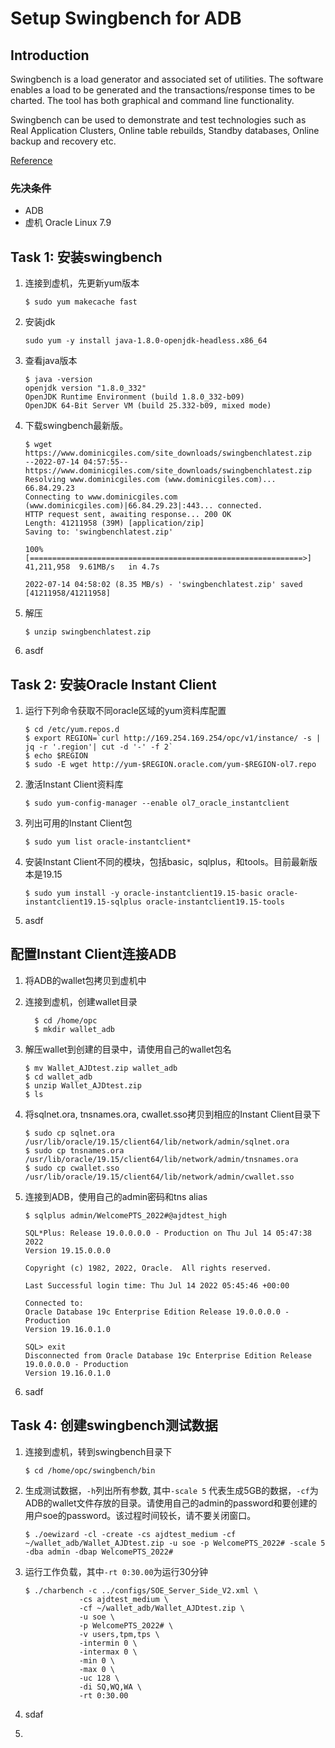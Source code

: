 # Setup Swingbench for ADB

## Introduction

Swingbench is a load generator and associated set of utilities. The software enables a load to be generated and the transactions/response times to be charted. The tool has both graphical and command line functionality.

Swingbench can be used to demonstrate and test technologies such as Real Application Clusters, Online table rebuilds, Standby databases, Online backup and recovery etc.

[Reference](https://www.dominicgiles.com/)

### 先决条件

- ADB
- 虚机 Oracle Linux 7.9



## Task 1: 安装swingbench

1. 连接到虚机，先更新yum版本

    ```
    $ sudo yum makecache fast
    ```

    

2. 安装jdk

    ```
    sudo yum -y install java-1.8.0-openjdk-headless.x86_64
    ```

    

3. 查看java版本

    ```
    $ java -version
    openjdk version "1.8.0_332"
    OpenJDK Runtime Environment (build 1.8.0_332-b09)
    OpenJDK 64-Bit Server VM (build 25.332-b09, mixed mode)
    ```

    

4. 下载swingbench最新版。

    ```
    $ wget https://www.dominicgiles.com/site_downloads/swingbenchlatest.zip
    --2022-07-14 04:57:55--  https://www.dominicgiles.com/site_downloads/swingbenchlatest.zip
    Resolving www.dominicgiles.com (www.dominicgiles.com)... 66.84.29.23
    Connecting to www.dominicgiles.com (www.dominicgiles.com)|66.84.29.23|:443... connected.
    HTTP request sent, awaiting response... 200 OK
    Length: 41211958 (39M) [application/zip]
    Saving to: 'swingbenchlatest.zip'
    
    100%[=============================================================>] 41,211,958  9.61MB/s   in 4.7s   
    
    2022-07-14 04:58:02 (8.35 MB/s) - 'swingbenchlatest.zip' saved [41211958/41211958]
    ```

    

5. 解压

    ```
    $ unzip swingbenchlatest.zip
    ```

    

6. asdf



## Task 2: 安装Oracle Instant Client

1. 运行下列命令获取不同oracle区域的yum资料库配置

    ```
    $ cd /etc/yum.repos.d
    $ export REGION=`curl http://169.254.169.254/opc/v1/instance/ -s | jq -r '.region'| cut -d '-' -f 2`
    $ echo $REGION
    $ sudo -E wget http://yum-$REGION.oracle.com/yum-$REGION-ol7.repo
    ```

    

2. 激活Instant Client资料库

    ```
    $ sudo yum-config-manager --enable ol7_oracle_instantclient
    ```

    

3. 列出可用的Instant Client包

    ```
    $ sudo yum list oracle-instantclient*
    ```

    

4. 安装Instant Client不同的模块，包括basic，sqlplus，和tools。目前最新版本是19.15

    ```
    $ sudo yum install -y oracle-instantclient19.15-basic oracle-instantclient19.15-sqlplus oracle-instantclient19.15-tools
    ```

    

5. asdf



## 配置Instant Client连接ADB

1. 将ADB的wallet包拷贝到虚机中

2. 连接到虚机，创建wallet目录

    ```
      $ cd /home/opc
      $ mkdir wallet_adb
    ```

    

3. 解压wallet到创建的目录中，请使用自己的wallet包名

    ```
    $ mv Wallet_AJDtest.zip wallet_adb
    $ cd wallet_adb
    $ unzip Wallet_AJDtest.zip
    $ ls
    ```

    

4. 将sqlnet.ora, tnsnames.ora, cwallet.sso拷贝到相应的Instant Client目录下

    ```
    $ sudo cp sqlnet.ora /usr/lib/oracle/19.15/client64/lib/network/admin/sqlnet.ora
    $ sudo cp tnsnames.ora /usr/lib/oracle/19.15/client64/lib/network/admin/tnsnames.ora
    $ sudo cp cwallet.sso /usr/lib/oracle/19.15/client64/lib/network/admin/cwallet.sso
    ```

    

5. 连接到ADB，使用自己的admin密码和tns alias

    ```
    $ sqlplus admin/WelcomePTS_2022#@ajdtest_high
    
    SQL*Plus: Release 19.0.0.0.0 - Production on Thu Jul 14 05:47:38 2022
    Version 19.15.0.0.0
    
    Copyright (c) 1982, 2022, Oracle.  All rights reserved.
    
    Last Successful login time: Thu Jul 14 2022 05:45:46 +00:00
    
    Connected to:
    Oracle Database 19c Enterprise Edition Release 19.0.0.0.0 - Production
    Version 19.16.0.1.0
    
    SQL> exit
    Disconnected from Oracle Database 19c Enterprise Edition Release 19.0.0.0.0 - Production
    Version 19.16.0.1.0
    ```

    

6. sadf



## Task 4: 创建swingbench测试数据

1. 连接到虚机，转到swingbench目录下

    ```
    $ cd /home/opc/swingbench/bin
    ```

    

2. 生成测试数据，`-h`列出所有参数, 其中`-scale 5` 代表生成5GB的数据，`-cf`为ADB的wallet文件存放的目录。请使用自己的admin的password和要创建的用户soe的password。该过程时间较长，请不要关闭窗口。

    ```
    $ ./oewizard -cl -create -cs ajdtest_medium -cf ~/wallet_adb/Wallet_AJDtest.zip -u soe -p WelcomePTS_2022# -scale 5 -dba admin -dbap WelcomePTS_2022#
    ```

    

3. 运行工作负载，其中`-rt 0:30.00`为运行30分钟

    ```
    $ ./charbench -c ../configs/SOE_Server_Side_V2.xml \
                -cs ajdtest_medium \ 
                -cf ~/wallet_adb/Wallet_AJDtest.zip \
                -u soe \
                -p WelcomePTS_2022# \
                -v users,tpm,tps \
                -intermin 0 \
                -intermax 0 \
                -min 0 \
                -max 0 \
                -uc 128 \
                -di SQ,WQ,WA \
                -rt 0:30.00
    ```

    

4. sdaf

5. 
